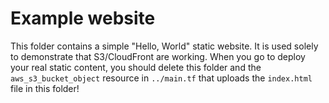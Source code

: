 # Example website

This folder contains a simple "Hello, World" static website. It is used solely to demonstrate that S3/CloudFront are
working. When you go to deploy your real static content, you should delete this folder and the `aws_s3_bucket_object`
resource in `../main.tf` that uploads the `index.html` file in this folder!